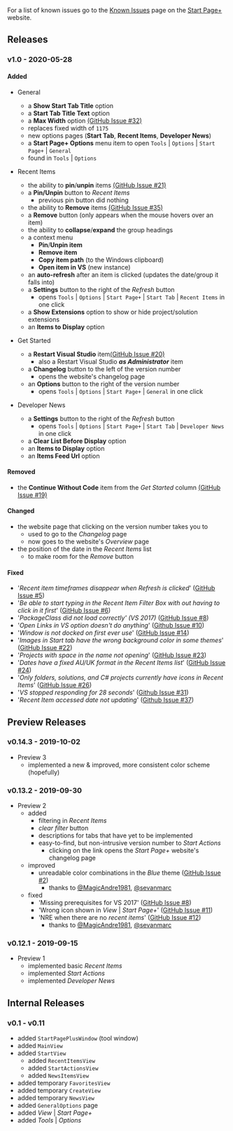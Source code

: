 For a list of known issues go to the [Known Issues][known-issues-url]
page on the [Start Page+][start-page-plus-url] website.

[start-page-plus-url]: https://luminous-software.solutions/start-page-plus
[known-issues-url]: https://luminous-software.solutions/start-page-plus/known-issues

## Releases

### v1.0 - 2020-05-28

#### Added
- General
    - a **Show Start Tab Title** option
    - a **Start Tab Title Text** option
    - a **Max Width** option [(GitHub Issue #32)][github-issue-32]
    - replaces fixed width of `1175`
    - new options pages (**Start Tab**, **Recent Items**, **Developer News**)
    - a **Start Page+ Options** menu item to open `Tools` | `Options` | `Start Page+` | `General`
    - found in `Tools` | `Options`

- Recent Items
    - the ability to **pin**/**unpin** items [(GitHub Issue #21)][github-issue-21]
    - a **Pin/Unpin** button to *Recent Items*
        - previous pin button did nothing
    - the ability to **Remove** items [(GitHub Issue #35)][github-issue-35]
    - a **Remove** button (only appears when the mouse hovers over an item)
    - the ability to **collapse**/**expand** the group headings
    - a context menu
        - **Pin**/**Unpin item**
        - **Remove item**
        - **Copy item path** (to the Windows clipboard)
        - **Open item in VS** (new instance)
    - an **auto-refresh** after an item is clicked (updates the date/group it falls into)
    - a **Settings** button to the right of the *Refresh* button
        - opens `Tools` | `Options` | `Start Page+` | `Start Tab` | `Recent Items` in one click
    - a **Show Extensions** option to show or hide project/solution extensions
    - an **Items to Display** option

- Get Started
    - a **Restart Visual Studio** item[(GitHub Issue #20)][github-issue-20]
        - also a Restart Visual Studio **_as Administrator_** item
    - a **Changelog** button to the left of the version number
        - opens the website's changelog page
    - an **Options** button to the right of the version number
        - opens `Tools` | `Options` | `Start Page+` | `General` in one click

- Developer News
    - a **Settings** button to the right of the *Refresh* button
        - opens `Tools` | `Options` | `Start Page+` | `Start Tab` | `Developer News` in one click
    - a **Clear List Before Display** option
    - an **Items to Display** option
    - an **Items Feed Url** option

[github-issue-20]: https://github.com/luminous-software/start-page-plus/issues/20
[github-issue-21]: https://github.com/luminous-software/start-page-plus/issues/21
[github-issue-35]: https://github.com/luminous-software/start-page-plus/issues/35
[github-issue-32]: https://github.com/luminous-software/start-page-plus/issues/32

#### Removed
- the **Continue Without Code** item from the *Get Started* column [(GitHub Issue #19)][github-issue-19]

[github-issue-19]: https://github.com/luminous-software/start-page-plus/issues/19

#### Changed
- the website page that clicking on the version number takes you to
    - used to go to the *Changelog* page
    - now goes to the website's *Overview* page
- the position of the date in the *Recent Items* list
    - to make room for the *Remove* button

#### Fixed
- '*Recent item timeframes disappear when Refresh is clicked*' ([GitHub Issue #5][github-issue-5])
- '*Be able to start typing in the Recent Item Filter Box with out having to click in it first*' ([GitHub Issue #6][github-issue-6])
- '*PackageClass did not load correctly' (VS 2017)* ([GitHub Issue #8][github-issue-8])
- '*Open Links in VS option doesn't do anything*' ([Github Issue #10][github-issue-10])
- '*Window is not docked on first ever use*' ([GitHub Issue #14][github-issue-14])
- '*Images in Start tab have the wrong background color in some themes*' ([GitHub Issue #22][github-issue-22])
- '*Projects with space in the name not opening*' ([GitHub Issue #23][github-issue-23])
- '*Dates have a fixed AU/UK format in the Recent Items list*' ([GitHub Issue #24][github-issue-24])
- '*Only folders, solutions, and C# projects currently have icons in Recent Items*' ([GitHub Issue #26][github-issue-26])
- '*VS stopped responding for 28 seconds*' ([Github Issue #31][github-issue-31])
- '*Recent Item accessed date not updating*' ([Github Issue #37][github-issue-37])

[github-issue-5]: https://github.com/luminous-software/start-page-plus/issues/5
[github-issue-6]: https://github.com/luminous-software/start-page-plus/issues/6
[github-issue-8]: https://github.com/luminous-software/start-page-plus/issues/8
[github-issue-10]: https://github.com/luminous-software/start-page-plus/issues/10
[github-issue-14]: https://github.com/luminous-software/start-page-plus/issues/14
[github-issue-22]: https://github.com/luminous-software/start-page-plus/issues/22
[github-issue-23]: https://github.com/luminous-software/start-page-plus/issues/23
[github-issue-24]: https://github.com/luminous-software/start-page-plus/issues/24
[github-issue-26]: https://github.com/luminous-software/start-page-plus/issues/26
[github-issue-31]: https://github.com/luminous-software/start-page-plus/issues/31
[github-issue-37]: https://github.com/luminous-software/start-page-plus/issues/37

## Preview Releases

### v0.14.3 - 2019-10-02

- Preview 3
  - implemented a new & improved, more consistent color scheme (hopefully)

### v0.13.2 - 2019-09-30

- Preview 2
  - added
    - filtering in *Recent Items*
    - *clear filter* button
    - descriptions for tabs that have yet to be implemented
    - easy-to-find, but non-intrusive version number to *Start Actions*
        - clicking on the link opens the *Start Page+* website's changelog page
  - improved
    - unreadable color combinations in the *Blue* theme ([GitHub Issue #2][github-issue-2])
      - thanks to [@MagicAndre1981][MagicAndre1981], [@sevanmarc][sevanmarc]
  - fixed
    - 'Missing prerequisites for VS 2017' ([GitHub Issue #8][github-issue-8])
    - 'Wrong icon shown in _View_ | _Start Page+_' ([GitHub Issue #11][github-issue-11])
    - 'NRE when there are no _recent items_' ([GitHub Issue #12][github-issue-12])
      - thanks to [@MagicAndre1981][MagicAndre1981], [@sevanmarc][sevanmarc]

[github-issue-2]: https://github.com/luminous-software/start-page-plus/issues/2
[github-issue-8]: https://github.com/luminous-software/start-page-plus/issues/8
[github-issue-11]: https://github.com/luminous-software/start-page-plus/issues/11
[github-issue-12]: https://github.com/luminous-software/start-page-plus/issues/12
[sevanmarc]: https://github.com/sevanmarc
[MagicAndre1981]: https://github.com/MagicAndre1981


### v0.12.1 - 2019-09-15

- Preview 1
  - implemented basic *Recent Items*
  - implemented *Start Actions*
  - implemented *Developer News*

## Internal Releases

### v0.1 - v0.11

- added `StartPagePlusWindow` (tool window)
- added `MainView`
- added `StartView`
  - added `RecentItemsView`
  - added `StartActionsView`
  - added `NewsItemsView`
- added temporary `FavoritesView`
- added temporary `CreateView`
- added temporary `NewsView`
- added `GeneralOptions` page
- added *View* | *Start Page+*
- added *Tools* | *Options*